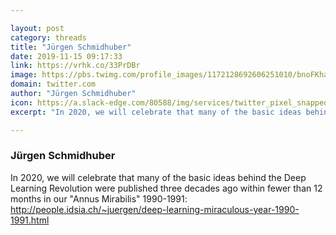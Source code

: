 ```yaml
---

layout: post
category: threads
title: "Jürgen Schmidhuber"
date: 2019-11-15 09:17:33
link: https://vrhk.co/33PrDBr
image: https://pbs.twimg.com/profile_images/1172128692606251010/bnoFKhaT_normal.jpg
domain: twitter.com
author: "Jürgen Schmidhuber"
icon: https://a.slack-edge.com/80588/img/services/twitter_pixel_snapped_32.png
excerpt: "In 2020, we will celebrate that many of the basic ideas behind the Deep Learning Revolution were published three decades ago within fewer than 12 months in our \"Annus Mirabilis\" 1990-1991: <http://people.idsia.ch/~juergen/deep-learning-miraculous-year-1990-1991.html>"

---
```


### Jürgen Schmidhuber

In 2020, we will celebrate that many of the basic ideas behind the Deep Learning Revolution were published three decades ago within fewer than 12 months in our "Annus Mirabilis" 1990-1991: <http://people.idsia.ch/~juergen/deep-learning-miraculous-year-1990-1991.html>